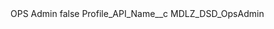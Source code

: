 <?xml version="1.0" encoding="UTF-8"?>
<CustomMetadata xmlns="http://soap.sforce.com/2006/04/metadata" xmlns:xsi="http://www.w3.org/2001/XMLSchema-instance" xmlns:xsd="http://www.w3.org/2001/XMLSchema">
    <label>OPS Admin</label>
    <protected>false</protected>
    <values>
        <field>Profile_API_Name__c</field>
        <value xsi:type="xsd:string">MDLZ_DSD_OpsAdmin</value>
    </values>
</CustomMetadata>
